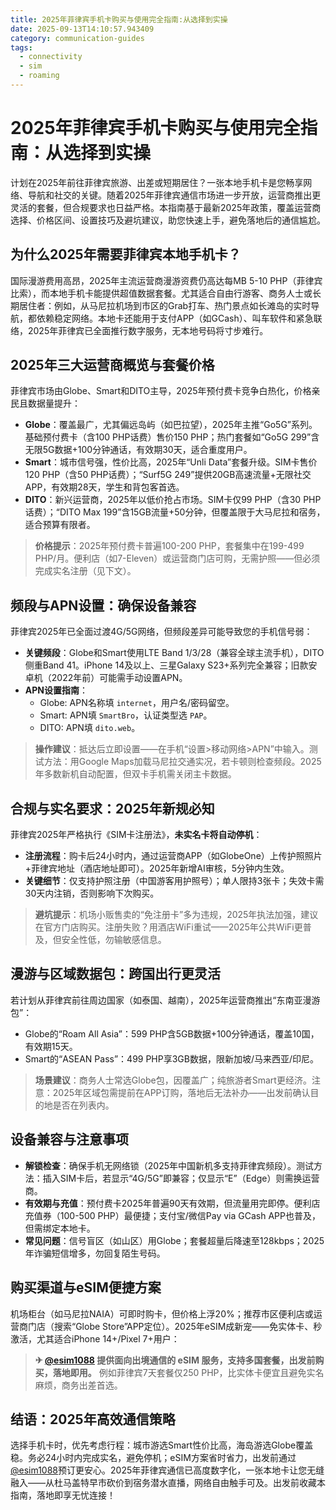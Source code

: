 ```yaml
---
title: 2025年菲律宾手机卡购买与使用完全指南:从选择到实操
date: 2025-09-13T14:10:57.943409
category: communication-guides
tags:
  - connectivity
  - sim
  - roaming
---
```


# 2025年菲律宾手机卡购买与使用完全指南：从选择到实操

计划在2025年前往菲律宾旅游、出差或短期居住？一张本地手机卡是您畅享网络、导航和社交的关键。随着2025年菲律宾通信市场进一步开放，运营商推出更灵活的套餐，但合规要求也日益严格。本指南基于最新2025年政策，覆盖运营商选择、价格区间、设置技巧及避坑建议，助您快速上手，避免落地后的通信尴尬。

## 为什么2025年需要菲律宾本地手机卡？
国际漫游费用高昂，2025年主流运营商漫游资费仍高达每MB 5-10 PHP（菲律宾比索），而本地手机卡能提供超值数据套餐。尤其适合自由行游客、商务人士或长期居住者：例如，从马尼拉机场到市区的Grab打车、热门景点如长滩岛的实时导航，都依赖稳定网络。本地卡还能用于支付APP（如GCash）、叫车软件和紧急联络，2025年菲律宾已全面推行数字服务，无本地号码将寸步难行。

## 2025年三大运营商概览与套餐价格
菲律宾市场由Globe、Smart和DITO主导，2025年预付费卡竞争白热化，价格亲民且数据量提升：
- **Globe**：覆盖最广，尤其偏远岛屿（如巴拉望），2025年主推“Go5G”系列。基础预付费卡（含100 PHP话费）售价150 PHP；热门套餐如“Go5G 299”含无限5G数据+100分钟通话，有效期30天，适合重度用户。
- **Smart**：城市信号强，性价比高，2025年“Unli Data”套餐升级。SIM卡售价120 PHP（含50 PHP话费）；“Surf5G 249”提供20GB高速流量+无限社交APP，有效期28天，学生和背包客首选。
- **DITO**：新兴运营商，2025年以低价抢占市场。SIM卡仅99 PHP（含30 PHP话费）；“DITO Max 199”含15GB流量+50分钟，但覆盖限于大马尼拉和宿务，适合预算有限者。
> **价格提示**：2025年预付费卡普遍100-200 PHP，套餐集中在199-499 PHP/月。便利店（如7-Eleven）或运营商门店可购，无需护照——但必须完成实名注册（见下文）。

## 频段与APN设置：确保设备兼容
菲律宾2025年已全面过渡4G/5G网络，但频段差异可能导致您的手机信号弱：
- **关键频段**：Globe和Smart使用LTE Band 1/3/28（兼容全球主流手机），DITO侧重Band 41。iPhone 14及以上、三星Galaxy S23+系列完全兼容；旧款安卓机（2022年前）可能需手动设置APN。
- **APN设置指南**：
  - Globe: APN名称填 `internet`，用户名/密码留空。
  - Smart: APN填 `SmartBro`，认证类型选 `PAP`。
  - DITO: APN填 `dito.web`。
> **操作建议**：抵达后立即设置——在手机“设置>移动网络>APN”中输入。测试方法：用Google Maps加载马尼拉交通实况，若卡顿则检查频段。2025年多数新机自动配置，但双卡手机需关闭主卡数据。

## 合规与实名要求：2025年新规必知
菲律宾2025年严格执行《SIM卡注册法》，**未实名卡将自动停机**：
- **注册流程**：购卡后24小时内，通过运营商APP（如GlobeOne）上传护照照片+菲律宾地址（酒店地址即可）。2025年新增AI审核，5分钟内生效。
- **关键细节**：仅支持护照注册（中国游客用护照号）；单人限持3张卡；失效卡需30天内注销，否则影响下次购买。
> **避坑提示**：机场小贩售卖的“免注册卡”多为违规，2025年执法加强，建议在官方门店购买。注册失败？用酒店WiFi重试——2025年公共WiFi更普及，但安全性低，勿输敏感信息。

## 漫游与区域数据包：跨国出行更灵活
若计划从菲律宾前往周边国家（如泰国、越南），2025年运营商推出“东南亚漫游包”：
- Globe的“Roam All Asia”：599 PHP含5GB数据+100分钟通话，覆盖10国，有效期15天。
- Smart的“ASEAN Pass”：499 PHP享3GB数据，限新加坡/马来西亚/印尼。
> **场景建议**：商务人士常选Globe包，因覆盖广；纯旅游者Smart更经济。注意：2025年区域包需提前在APP订购，落地后无法补办——出发前确认目的地是否在列表内。

## 设备兼容与注意事项
- **解锁检查**：确保手机无网络锁（2025年中国新机多支持菲律宾频段）。测试方法：插入SIM卡后，若显示“4G/5G”即兼容；仅显示“E”（Edge）则需换运营商。
- **有效期与充值**：预付费卡2025年普遍90天有效期，但流量用完即停。便利店充值券（100-500 PHP）最便捷；支付宝/微信Pay via GCash APP也普及，但需绑定本地卡。
- **常见问题**：信号盲区（如山区）用Globe；套餐超量后降速至128kbps；2025年诈骗短信增多，勿回复陌生号码。

## 购买渠道与eSIM便捷方案
机场柜台（如马尼拉NAIA）可即时购卡，但价格上浮20%；推荐市区便利店或运营商门店（搜索“Globe Store”APP定位）。2025年eSIM成新宠——免实体卡、秒激活，尤其适合iPhone 14+/Pixel 7+用户：
> **✈ [@esim1088](https://t.me/s/esim1088) 提供面向出境通信的 eSIM 服务，支持多国套餐，出发前购买，落地即用。** 例如菲律宾7天套餐仅250 PHP，比实体卡便宜且避免实名麻烦，商务出差首选。

## 结语：2025年高效通信策略
选择手机卡时，优先考虑行程：城市游选Smart性价比高，海岛游选Globe覆盖稳。务必24小时内完成实名，避免停机；eSIM方案省时省力，出发前通过[@esim1088](https://t.me/s/esim1088)预订更安心。2025年菲律宾通信已高度数字化，一张本地卡让您无缝融入——从杜马盖特早市砍价到宿务潜水直播，网络自由触手可及。出发前收藏本指南，落地即享无忧连接！